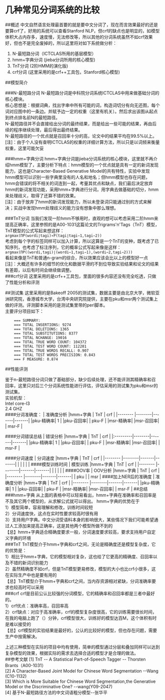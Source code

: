 # 几种常见分词系统的比较
##概述
中文自然语言处理最首要的就是要中文分词了，现在而言效果最好的还是要算crf了，好用的系统可以查看Stanford NLP，但crf的缺点也是明显的，如模型体积大占内存多，速度慢，无法修改等，所以其他的分词系统虽然不如crf效果好，但也不是完全废掉的，所以这里将对如下系统做分析：  
1. N-最短路分词（ICTCLAS所用的基层模型）  
2. hmm+字典分词 (jieba分词所用的核心模型)  
3. TnT分词 (2阶HMM的演化版)  
4. crf分词 (这里采用的是crf++工具包，Stanford核心模型)  

##模型简介

###N-最短路分词
N-最短路分词是中科院分词系统ICTCLAS中用来做基础分词的核心模块。  
核心思想是：根据词典，找出字串中所有可能的词，构造词切分有向无还图，每个词对应图中的一条边。并赋予边一定的权重（这里有机关）。然后求出该图从起点到终点排名前N的最短路径。  
N-最短路径并不会直接给出分词的最终结果，而是给出一些可能的结果，再由后续的程序继续处理，最后得出最终结果。  
N-最短路径的一个优点就是召回率十分的高，论文中的结果平均在99.5%以上。  
[注]：由于个人没有查明ICTCLAS的权重的详细计算方法，所以只是以词频来衡量权重，这里可能欠妥  

###hmm+字典分词
hmm+字典分词是jieba分词系统的核心模块，这里就不再介绍hmm模型了，主要分析下特点：hmm模型的一个优点就是具有一定的新词发现能力，这也是Character-Based Generative Model的共有特性，实验中发现hmm模型可以识别一些字典里没有的人名和地名；但hmm模型也存在问题，hmm会错误的将不相关的词连到一起，考量其优点和缺点，我们最后决定放弃hmm的新词发现功能，采用hmm+字典进行分词，用字典去做基础的切分，hmm来处理歧义，取得了还算不错的效果。  
[注]：由于放弃了hmm的新词发现能力，所以未登录词只能通过别的方式来解决；实战中发现hmm处理歧义的能力没有想象中那么理想。  

###TnT分词
当我们发现一阶hmm不够用时，直观的想可以考虑采用二阶hmm来提高正确率，这里参照的是A00-1031这篇论文的Trigrams'n'Tags（TnT）模型，TnT模型的公式写起来想这样：  
	`argmax(ΠP(wordi∣tagi)∗P(tagi∣tagi−1,tagi−2))`  
考虑到每个字的标签同样可以加入计算，所以这算是一个TnT的变种，既考虑了已知序列，也考虑了标注序列，它的概率公式写起来像是这样：  
	`argmax(ΠP((wordi,tagi)∣(wordi−1,tagi−1),(wordi−2,tagi−2)))`  
看起来像是TnT和普通n-gram的综合，所以效果应该会比以上的模型好一点  
[注]：大概还有许多的细节的优化和数据平滑的不到位导致实验结果和论文的结果有差距，以后有时间会继续做调整。  
###crf分词
这里采用的是crf++工具包，里面的很多内容还没有完全吃透，只做了性能分析和评测  

##测试集
这里采用的是Bakeoff 2005的测试集，数据主要是由北京大学，微软亚洲研究院，香港城市大学，台湾中央研究院提供，主要在pku和msr两个测试集上做的评测。评测脚本采用的是测试集里带的perl脚本。  
主要评分项目如下：
```
    === SUMMARY:
    === TOTAL INSERTIONS: 9274
    === TOTAL DELETIONS: 1365
    === TOTAL SUBSTITUTIONS: 8377
    === TOTAL NCHANGE: 19016
    === TOTAL TRUE WORD COUNT: 104372
    === TOTAL TEST WORD COUNT: 112281
    === TOTAL TRUE WORDS RECALL: 0.907
    === TOTAL TEST WORDS PRECISION: 0.843
    === F MEASURE: 0.874
```

##性能评测

鉴于n-最短路径分词只做了基础部分，缺少后续处理，还不能评测其精确率和召回率，这里只对后三个分词系统性能进行评估，评估采用的测试集为pku和msr的测试集。  
实验机型：  
Intel core-I3  
2.4 GHZ  
####分词准确度：
|   准确度分析      |hmm+字典 |  TnT  |  crf  |
|-------- |--------|-------|-------|
|pku-精确率|    1   |
|pku-召回率|
|  pku-F  |
|msr-精确率|
|msr-召回率|
|  msr-F  |

####分词错误总结
|    错误分析     |hmm+字典 |  TnT  | crf   |
|:---------|--------|-------|-------|
|pku-精确率|    1   |
|pku-召回率|
|  pku-F  |
|msr-精确率|
|msr-召回率|
|  msr-F  |

####分词速度
|    分词速度     |hmm+字典 |  TnT  |  crf  |
|-------- |--------|-------|-------|
|		  |		   |	   |       |
####模型训练时间
|    模型训练     |hmm+字典 |  TnT  |  crf  |
|-------- |--------|-------|-------|
|		  |		   |	   |       |
####OOV率
|   OOV分析      |hmm+字典 |  TnT  |  crf  |
|-------- |--------|-------|-------|
|  pku  |
|  msr  |
####加上NER后的准确度
|   准确度分析      |hmm+字典 |  TnT  |  crf  |
|-------- |--------|-------|-------|
|pku-精确率|    1   |
|pku-召回率|
|  pku-F  |
|msr-精确率|
|msr-召回率|
|  msr-F  |
##总结
###hmm+字典
从上面的表格中可以轻易看出，hmm+字典在准确率和召回率是不及其它两个模型的，从求解公式就可以得出。   hmm+字典的优势在于  
	1）模型简单，容易理解和修改，训练时间较短  
    2）分词速度快，这点在实时性要求较高时很有用  
    3）支持用户字典。中文分词受语料本身的影响很大，某些情况下我们可能希望通过人工添加来提高正确率，这是其他两个模型所做不到的  
【总】hmm+字典适合精确度要求一般，分词速度要求较高，要求支持用户自定义字典的环境  
###TnT
TnT模型介于hmm+字典和crf之间，无论是精确度还是模型复杂度，它的优势是：  
	1）相比于hmm+字典，它的模型相对复杂，这也给了它更高的精确度、召回率以及不错的新词识别能力  
	2）虽然精确度不如crf，但是TnT模型更易修改，模型的大小也比crf小很多，这在实际生产中也是要有用的  
【总】TnT模型介于hmm+字典和crf之间，当内存资源相对紧缺，分词准确率要求也较高时可以采用  
###crf
crf是目前公认比较强的分词模型，它的精确率和召回率都是三者中最好的。  
	1）crf优点：准确率高，召回率高  
    2）crf缺点：对应于高准确率，crf的模型复杂度很高，它的训练需要很长时间，在我的电脑上跑了（）分钟，crf模型很大，训练好的模型达百M，这个体积有时是难以接受的  
【总】crf模型的实验结果是最好的，公认的比较好的模型，但也存在问题，需要生产中按需解决。  

上述三种模型在实际的项目中均有使用，简单的模型通过分层和叠加同样可以达到复杂模型的效果，根据实际的需求去选择合适的模型才是合理的做法。  
##参考文献
[1] TnT -- A Statistical Part-of-Speech Tagger -- Thorsten Brants（A00-1031）  
[2] A Character-Based Joint Model for Chinese Word Segmentation --Wang (C10-1132)  
[3] Which is More Suitable for Chinese Word Segmentation,the Generative Model or the Discriminative One? --wang(Y09-2047)  
[4] 基于N-最短路径方法的中文词语粗分模型--张华平  